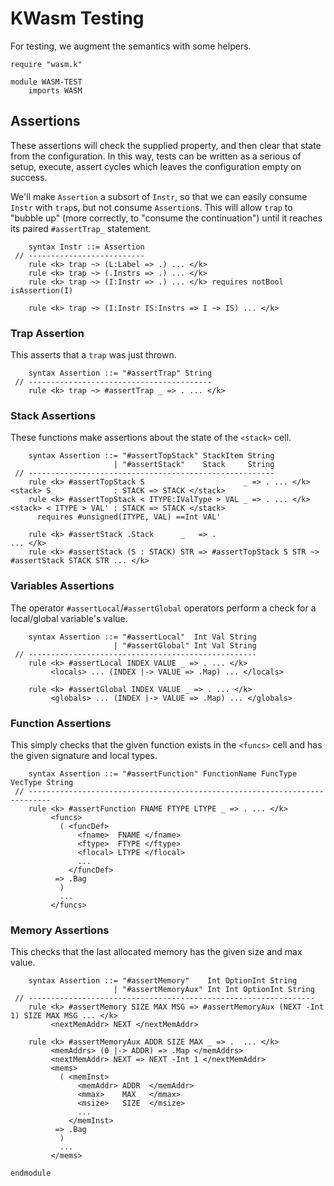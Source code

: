 KWasm Testing
=============

For testing, we augment the semantics with some helpers.

```k
require "wasm.k"

module WASM-TEST
    imports WASM
```

Assertions
----------

These assertions will check the supplied property, and then clear that state from the configuration.
In this way, tests can be written as a serious of setup, execute, assert cycles which leaves the configuration empty on success.

We'll make `Assertion` a subsort of `Instr`, so that we can easily consume `Instr` with `trap`s, but not consume `Assertion`s.
This will allow `trap` to "bubble up" (more correctly, to "consume the continuation") until it reaches its paired `#assertTrap_` statement.

```k
    syntax Instr ::= Assertion
 // --------------------------
    rule <k> trap ~> (L:Label => .) ... </k>
    rule <k> trap ~> (.Instrs => .) ... </k>
    rule <k> trap ~> (I:Instr => .) ... </k> requires notBool isAssertion(I)

    rule <k> trap ~> (I:Instr IS:Instrs => I ~> IS) ... </k>
```

### Trap Assertion

This asserts that a `trap` was just thrown.

```k
    syntax Assertion ::= "#assertTrap" String
 // -----------------------------------------
    rule <k> trap ~> #assertTrap _ => . ... </k>
```

### Stack Assertions

These functions make assertions about the state of the `<stack>` cell.

```k
    syntax Assertion ::= "#assertTopStack" StackItem String
                       | "#assertStack"    Stack     String
 // -------------------------------------------------------
    rule <k> #assertTopStack S                      _ => . ... </k> <stack> S              : STACK => STACK </stack>
    rule <k> #assertTopStack < ITYPE:IValType > VAL _ => . ... </k> <stack> < ITYPE > VAL' : STACK => STACK </stack>
      requires #unsigned(ITYPE, VAL) ==Int VAL'

    rule <k> #assertStack .Stack      _   => .                                               ... </k>
    rule <k> #assertStack (S : STACK) STR => #assertTopStack S STR ~> #assertStack STACK STR ... </k>
```

### Variables Assertions

The operator `#assertLocal`/`#assertGlobal` operators perform a check for a local/global variable's value.

```k
    syntax Assertion ::= "#assertLocal"  Int Val String
                       | "#assertGlobal" Int Val String
 // ---------------------------------------------------
    rule <k> #assertLocal INDEX VALUE _ => . ... </k>
         <locals> ... (INDEX |-> VALUE => .Map) ... </locals>

    rule <k> #assertGlobal INDEX VALUE _ => . ... </k>
         <globals> ... (INDEX |-> VALUE => .Map) ... </globals>
```

### Function Assertions

This simply checks that the given function exists in the `<funcs>` cell and has the given signature and local types.

```k
    syntax Assertion ::= "#assertFunction" FunctionName FuncType VecType String
 // ---------------------------------------------------------------------------
    rule <k> #assertFunction FNAME FTYPE LTYPE _ => . ... </k>
         <funcs>
           ( <funcDef>
               <fname>  FNAME </fname>
               <ftype>  FTYPE </ftype>
               <flocal> LTYPE </flocal>
               ...
             </funcDef>
          => .Bag
           )
           ...
         </funcs>
```

### Memory Assertions

This checks that the last allocated memory has the given size and max value.

```k
    syntax Assertion ::= "#assertMemory"    Int OptionInt String
                       | "#assertMemoryAux" Int Int OptionInt String
 // ----------------------------------------------------------------
    rule <k> #assertMemory SIZE MAX MSG => #assertMemoryAux (NEXT -Int 1) SIZE MAX MSG ... </k>
         <nextMemAddr> NEXT </nextMemAddr>

    rule <k> #assertMemoryAux ADDR SIZE MAX _ => .  ... </k>
         <memAddrs> (0 |-> ADDR) => .Map </memAddrs>
         <nextMemAddr> NEXT => NEXT -Int 1 </nextMemAddr>
         <mems>
           ( <memInst>
               <memAddr> ADDR  </memAddr>
               <mmax>    MAX   </mmax>
               <msize>   SIZE  </msize>
               ...
             </memInst>
          => .Bag
           )
           ...
         </mems>
```

```k
endmodule
```
